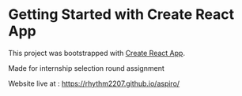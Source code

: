 # Getting Started with Create React App

This project was bootstrapped with [Create React App](https://github.com/facebook/create-react-app).

Made for internship selection round assignment

Website live at : https://rhythm2207.github.io/aspiro/

